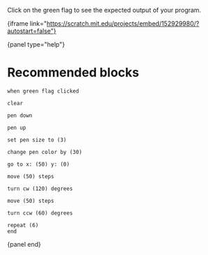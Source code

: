 Click on the green flag to see the expected output of your program.

{iframe link="https://scratch.mit.edu/projects/embed/152929980/?autostart=false"}

{panel type="help"}

# Recommended blocks

<pre><code class="scratch:split:random">when green flag clicked
</code></pre>

<pre><code class="scratch:split:random">clear

pen down

pen up

set pen size to (3)

change pen color by (30)
</code></pre>

<pre><code class="scratch:split:random">go to x: (50) y: (0)

move (50) steps

turn cw (120) degrees

move (50) steps

turn ccw (60) degrees
</code></pre>

<pre><code class="scratch:split:random">repeat (6)
end
</code></pre>

{panel end}